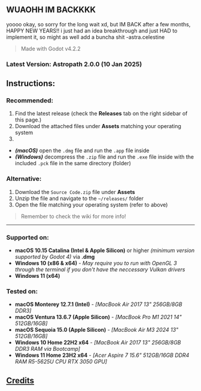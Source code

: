 ## WUAOHH IM BACKKKK
yoooo okay, so sorry for the long wait xd, but IM BACK after a few months, HAPPY NEW YEARS!! i just had an idea breakthrough and just HAD to implement it, so might as well add a buncha shit
-astra.celestine

> Made with Godot v4.2.2
### Latest Version: **Astropath 2.0.0** (10 Jan 2025)

## Instructions:
### Recommended:
1. Find the latest release (check the **Releases** tab on the right sidebar of this page.)
2. Download the attached files under **Assets** matching your operating system
3. 
- **_(macOS)_** open the `.dmg` file and run the `.app` file inside
- **_(Windows)_** decompress the `.zip` file and run the `.exe` file inside with the included `.pck` file in the same directory (folder)

### Alternative:
1. Download the `Source Code.zip` file under **Assets**
2. Unzip the file and navigate to the `~/releases/` folder
3. Open the file matching your operating system (refer to above)


> Remember to check the wiki for more info!

---


### Supported on: 
- **macOS 10.15 Catalina (Intel & Apple Silicon)** or higher *(minimum version supported by Godot 4)* via **.dmg**
- **Windows 10 (x86 & x64)** - *_May require you to run with OpenGL 3 through the terminal if you don't have the neccessary Vulkan drivers_*
- **Windows 11 (x64)**

### Tested on: 
- **macOS Monterey 12.7.1 (Intel)** - *[MacBook Air 2017 13" 256GB/8GB DDR3]*
- **macOS Ventura 13.6.7 (Apple Silicon)** - *[MacBook Pro M1 2021 14" 512GB/16GB]*
- **macOS Sequoia 15.0 (Apple Silicon)** - *[MacBook Air M3 2024 13" 512GB/16GB]*
- **Windows 10 Home 22H2 x64** - *[MacBook Air 2017 13" 256GB/8GB DDR3 RAM via Bootcamp]*
- **Windows 11 Home 23H2 x64** - *[Acer Aspire 7 15.6" 512GB/16GB DDR4 RAM R5-5625U CPU RTX 3050 GPU]*



## [Credits](https://github.com/astra-the-boop/mybuttcheeks/wiki/Credits)
